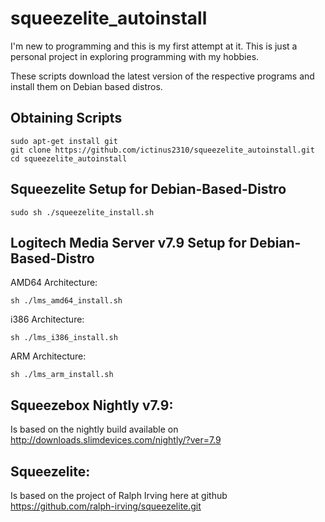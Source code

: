 squeezelite_autoinstall
==============
I'm new to programming and this is my first attempt at it.
This is just a personal project in exploring programming with my hobbies.

These scripts download the latest version of the respective programs and install them on Debian based distros.

Obtaining Scripts
-----------------
```shell
sudo apt-get install git
git clone https://github.com/ictinus2310/squeezelite_autoinstall.git
cd squeezelite_autoinstall
```
Squeezelite Setup for Debian-Based-Distro
-----------------------------------------
```shell
sudo sh ./squeezelite_install.sh
```
Logitech Media Server v7.9 Setup for Debian-Based-Distro
--------------------------------------------------------
AMD64 Architecture:
```shell
sh ./lms_amd64_install.sh
```
i386 Architecture:
```shell
sh ./lms_i386_install.sh
```
ARM Architecture:
```shell
sh ./lms_arm_install.sh
```

Squeezebox Nightly v7.9:
-------------------
Is based on the nightly build available on http://downloads.slimdevices.com/nightly/?ver=7.9

Squeezelite:
------------
Is based on the project of Ralph Irving here at github https://github.com/ralph-irving/squeezelite.git
